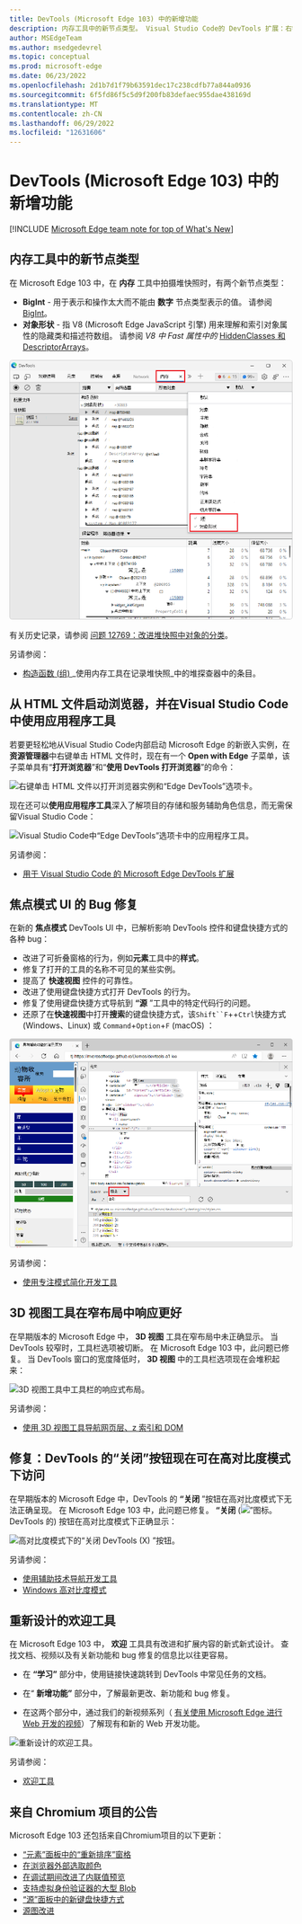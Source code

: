 ```yaml
---
title: DevTools (Microsoft Edge 103) 中的新增功能
description: 内存工具中的新节点类型。 Visual Studio Code的 DevTools 扩展：右键单击要启动的 HTML 文件和应用程序工具。 焦点模式 bug 修复。 3D 视图工具响应式布局。 修复：DevTools 的“关闭”按钮现在可在高对比度模式下访问。 欢迎工具重新设计。 以及更多。
author: MSEdgeTeam
ms.author: msedgedevrel
ms.topic: conceptual
ms.prod: microsoft-edge
ms.date: 06/23/2022
ms.openlocfilehash: 2d1b7d1f79b63591dec17c238cdfb77a844a0936
ms.sourcegitcommit: 6f5fd86f5c5d9f200fb83defaec955dae438169d
ms.translationtype: MT
ms.contentlocale: zh-CN
ms.lasthandoff: 06/29/2022
ms.locfileid: "12631606"
---
```

# <a name="whats-new-in-devtools-microsoft-edge-103"></a>DevTools (Microsoft Edge 103) 中的新增功能

[!INCLUDE [Microsoft Edge team note for top of What's New](../../includes/edge-whats-new-note.md)]


<!-- ====================================================================== -->
## <a name="new-node-types-in-the-memory-tool"></a>内存工具中的新节点类型

<!-- Title: New "object shape" and "BigInt" node types in the Memory tool -->
<!-- Subtitle: When taking a heap snapshot, you can now filter to new node types representing hidden classes and descriptor arrays in V8, the JavaScript engine of Microsoft Edge. -->

在 Microsoft Edge 103 中，在 **内存** 工具中拍摄堆快照时，有两个新节点类型：
*  **BigInt** - 用于表示和操作太大而不能由 **数字** 节点类型表示的值。  请参阅 [BigInt](https://developer.mozilla.org/docs/Web/JavaScript/Reference/Global_Objects/BigInt)。
*  **对象形状** - 指 V8 (Microsoft Edge JavaScript 引擎) 用来理解和索引对象属性的隐藏类和描述符数组。  请参阅 _V8 中 Fast 属性中的_ [HiddenClasses 和 DescriptorArrays](https://v8.dev/blog/fast-properties#hiddenclasses-and-descriptorarrays)。

![BigInt 和对象形状内存节点类型。](devtools-103-images/memory-node-types.png)

有关历史记录，请参阅 [问题 12769：改进堆快照中对象的分类](https://bugs.chromium.org/p/v8/issues/detail?id=12769)。

另请参阅：
* [构造函数 (组) ](../../../memory-problems/heap-snapshots.md#constructor-group-entries-in-the-heap-profiler)_使用内存工具在记录堆快照_中的堆探查器中的条目。


<!-- ====================================================================== -->
## <a name="launch-the-browser-from-an-html-file-and-use-the-application-tool-within-visual-studio-code"></a>从 HTML 文件启动浏览器，并在Visual Studio Code中使用应用程序工具

<!-- Title: DevTools for Visual Studio Code: Right-click to launch, and Application tool -->
<!-- Subtitle: Use the context menu on any HTML document in Visual Studio Code to launch a new instance of the Microsoft Edge browser and DevTools. -->

若要更轻松地从Visual Studio Code内部启动 Microsoft Edge 的新嵌入实例，在**资源管理器**中右键单击 HTML 文件时，现在有一个 **Open with Edge** 子菜单，该子菜单具有“**打开浏览器**”和“**使用 DevTools 打开浏览器**”的命令：

![右键单击 HTML 文件以打开浏览器实例和“Edge DevTools”选项卡。](devtools-103-images/edge-devtools-rightclick-html-file.png)

现在还可以**使用应用程序工具**深入了解项目的存储和服务辅助角色信息，而无需保留Visual Studio Code：

![Visual Studio Code中“Edge DevTools”选项卡中的应用程序工具。](devtools-103-images/edge-devtools-application-tool.png)

另请参阅：
* [用于 Visual Studio Code 的 Microsoft Edge DevTools 扩展](../../../../visual-studio-code/microsoft-edge-devtools-extension.md)
<!-- * [Microsoft Edge DevTools for Visual Studio Code](https://aka.ms/devtools-for-code) at Marketplace -->


<!-- ====================================================================== -->
## <a name="bug-fixes-for-focus-mode-ui"></a>焦点模式 UI 的 Bug 修复

<!-- Title: Bug fixes for Focus Mode UI -->
<!-- Subtitle: Various bugs impacting DevTools controls and keyboard shortcuts were fixed in the new Focus Mode UI. -->

在新的 **焦点模式** DevTools UI 中，已解析影响 DevTools 控件和键盘快捷方式的各种 bug：
*  改进了可折叠窗格的行为，例如**元素**工具中的**样式**。
*  修复了打开的工具的名称不可见的某些实例。
*  提高了 **快速视图** 控件的可靠性。
*  改进了使用键盘快捷方式打开 DevTools 的行为。
*  修复了使用键盘快捷方式导航到 **“源** ”工具中的特定代码行的问题。
*  还原了在**快速视图**中打开**搜索**的键盘快捷方式，该`Shift``F`++`Ctrl`快捷方式 (Windows、Linux) 或 `Command`+`Option`+`F` (macOS) ：

![搜索键盘快捷方式在快速视图中打开搜索工具。](devtools-103-images/focus-mode-search-shortcut.png)

另请参阅：
* [使用专注模式简化开发工具](../../../experimental-features/focus-mode.md)


<!-- ====================================================================== -->
## <a name="the-3d-view-tool-responds-better-in-narrow-layouts"></a>3D 视图工具在窄布局中响应更好

<!-- Title: 3D View: Now with more responsive design -->
<!-- Subtitle: The 3D View toolbar now wraps around in a narrower window. -->

在早期版本的 Microsoft Edge 中， **3D 视图** 工具在窄布局中未正确显示。  当 DevTools 较窄时，工具栏选项被切断。  在 Microsoft Edge 103 中，此问题已修复。  当 DevTools 窗口的宽度降低时， **3D 视图** 中的工具栏选项现在会堆积起来：

![3D 视图工具中工具栏的响应式布局。](devtools-103-images/3d-view-responsive-layout.png)

另请参阅：
* [使用 3D 视图工具导航网页层、z 索引和 DOM](../../../3d-view/index.md)


<!-- ====================================================================== -->
## <a name="fix-the-close-button-for-devtools-is-now-accessible-in-high-contrast-mode"></a>修复：DevTools 的“关闭”按钮现在可在高对比度模式下访问

<!-- Title: Fix: In high contrast mode, the Close button for DevTools is now accessible -->
<!-- Subtitle: In previous versions of Microsoft Edge, the Close button wasn't visible in high contrast mode, but this issue has been fixed in Microsoft Edge 103. -->

在早期版本的 Microsoft Edge 中，DevTools 的 **“关闭** ”按钮在高对比度模式下无法正确呈现。  在 Microsoft Edge 103 中，此问题已修复。  **“关闭** (![”图标。](../../../media/close-devtools-icon-light-theme.png)DevTools 的) 按钮在高对比度模式下正确显示：

![高对比度模式下的“关闭 DevTools (X) ”按钮。](devtools-103-images/close-button-high-contrast.png)

另请参阅：
* [使用辅助技术导航开发工具](../../../accessibility/navigation.md)
* [Windows 高对比度模式](/fluent-ui/web-components/design-system/high-contrast)


<!-- ====================================================================== -->
## <a name="redesigned-welcome-tool"></a>重新设计的欢迎工具

<!-- Title: Welcome tool has expanded content and videos -->
<!-- Subtitle: The redesigned Welcome tool has expanded Learn and What's New sections, including a new video series. -->

在 Microsoft Edge 103 中， **欢迎** 工具具有改进和扩展内容的新式新式设计。  查找文档、视频以及有关新功能和 bug 修复的信息比以往更容易。

*  在 **“学习”** 部分中，使用链接快速跳转到 DevTools 中常见任务的文档。

*  在“ **新增功能”** 部分中，了解最新更改、新功能和 bug 修复。

*  在这两个部分中，通过我们的新视频系列（ [有关使用 Microsoft Edge 进行 Web 开发的视频](../../../../dev-videos/index.md)）了解现有和新的 Web 开发功能。

![重新设计的欢迎工具。](devtools-103-images/welcome-tool.png)

另请参阅：
* [欢迎工具](../../../welcome/welcome-tool.md)


<!-- ====================================================================== -->
## <a name="announcements-from-the-chromium-project"></a>来自 Chromium 项目的公告

Microsoft Edge 103 还包括来自Chromium项目的以下更新：

* [“元素”面板中的“重新排序”窗格](https://developer.chrome.com/blog/new-in-devtools-103/#reorder-pane)
* [在浏览器外部选取颜色](https://developer.chrome.com/blog/new-in-devtools-103/#color)
* [在调试期间改进了内联值预览](https://developer.chrome.com/blog/new-in-devtools-103/#inline-preview)
* [支持虚拟身份验证器的大型 Blob](https://developer.chrome.com/blog/new-in-devtools-103/#webauthn)
* [“源”面板中的新键盘快捷方式](https://developer.chrome.com/blog/new-in-devtools-103/#shortcuts)
* [源图改进](https://developer.chrome.com/blog/new-in-devtools-103/#sourcemaps)


<!-- ====================================================================== -->
<!-- uncomment if content is copied from developer.chrome.com to this page -->

<!-- > [!NOTE]
> Portions of this page are modifications based on work created and [shared by Google](https://developers.google.com/terms/site-policies) and used according to terms described in the [Creative Commons Attribution 4.0 International License](https://creativecommons.org/licenses/by/4.0).
> The original page for announcements from the Chromium project is [What's New in DevTools (Chrome 103)](https://developer.chrome.com/blog/new-in-devtools-103) and is authored by [Jecelyn Yeen](https://developers.google.com/web/resources/contributors#jecelynyeen) (Developer advocate working on Chrome DevTools at Google). -->


<!-- ====================================================================== -->
<!-- uncomment if content is copied from developer.chrome.com to this page -->

<!-- [![Creative Commons License.](../../../../media/cc-logo/88x31.png)](https://creativecommons.org/licenses/by/4.0)
This work is licensed under a [Creative Commons Attribution 4.0 International License](https://creativecommons.org/licenses/by/4.0). -->
